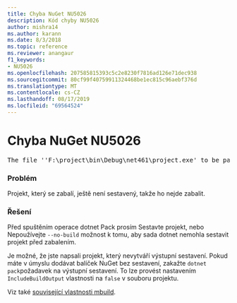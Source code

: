 ```yaml
---
title: Chyba NuGet NU5026
description: Kód chyby NU5026
author: mishra14
ms.author: karann
ms.date: 8/3/2018
ms.topic: reference
ms.reviewer: anangaur
f1_keywords:
- NU5026
ms.openlocfilehash: 207585815393c5c2e8230f7816ad126e71dec938
ms.sourcegitcommit: 80cf99f40759911324468be1ec815c96aebf376d
ms.translationtype: MT
ms.contentlocale: cs-CZ
ms.lasthandoff: 08/17/2019
ms.locfileid: "69564524"
---
```

# <a name="nuget-error-nu5026"></a>Chyba NuGet NU5026
<pre>The file ''F:\project\bin\Debug\net461\project.exe' to be packed was not found on disk.</pre>

### <a name="issue"></a>Problém

Projekt, který se zabalí, ještě není sestavený, takže ho nejde zabalit.


### <a name="solution"></a>Řešení

Před spuštěním operace dotnet Pack prosím Sestavte projekt, nebo Nepoužívejte `--no-build` možnost k tomu, aby sada dotnet nemohla sestavit projekt před zabalením.

Je možné, že jste napsali projekt, který nevytváří výstupní sestavení. Pokud máte v úmyslu dodávat balíček NuGet bez sestavení, zakažte `dotnet pack`požadavek na výstupní sestavení. To lze provést nastavením `IncludeBuildOutput` vlastnosti na `false` v souboru projektu.

Viz také [související vlastnosti mbuild](../msbuild-targets.md#output-assemblies).

